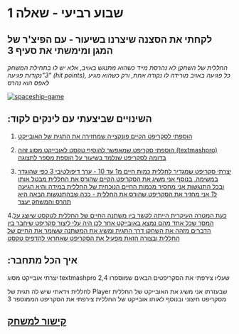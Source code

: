 # שבוע רביעי - שאלה 1
###
## לקחתי את הסצנה שיצרנו בשיעור - עם הפיצ'ר של המגן ומימשתי את סעיף 3
*החללית של השחקן לא נהרסת מייד כשהוא מתנגש באויב, אלא יש לו בתחילת המשחק 3"נקודות פגיעה" (hit points), כל פגיעה באויב מורידה לו נקודה אחת, ורק כשהוא מגיע לאפס הוא נהרס*


<a href="https://ibb.co/W2w6dz1"><img src="https://i.ibb.co/715XTpF/spaceship-game.png" alt="spaceship-game" border="0"></a>


###
## :השינויים שביצעתי עם לינקים לקוד    
1. [הוספתי לסקריפט הקיים פונקצייה שמחזירה את התגית של האובייקט](https://github.com/Lba-universe/SpaceShips-A3-Changes/blob/main/Assets/Scripts/3-collisions/DestroyOnTrigger2D.cs)

2. [ הוספתי סקריפט שמאפשר להוסיף טקסט לאובייקט מסוג זהה (textmashpro) בדומה לסקריפט שנלמד בשיעור על הוספת מספר לתצוגה](https://github.com/Lba-universe/SpaceShips-A3-Changes/blob/main/Assets/Scripts/3-text/TextField.cs)

3. [יצרתי סקריפט שמגדיר לחללית כמות חיים מ1 עד 10 - ערך דיפולטיבי 3 כפי שהוגדר במשימה, בנוסף אני משיג את הסקריפט הקיים שהורס את החללית מבטל אותו ובכל התנגשות אני מחסיר מכמות החיים הנוכחית של החללית במידה והיא הגיעה ל1 אני מחזיר את הסקריפט שהורס את החללית - ככה שבהתנגשות הבאה היא תהרס והמשחק יעצר  ](https://github.com/Lba-universe/SpaceShips-A3-Changes/blob/main/Assets/Scripts/3-collisions/healthDecreaseOnTrigger.cs)

4.[כעת המטרה העיקרית הייתה לקשר בין משתנה החיים של החללית לטקסט שיוצג על המסך שכל אחד מהם נמצא באובייקט אחר לכן היה עלי ליצור סקריפט שיחבר בין הדברים מזהה את השחקן דרך התגית ומשיג את המשתנה ששומר את החיים של החללית ובצורה הזאת מפעיל את הסקריפט שאחראי להדפיס טקסט](https://github.com/Lba-universe/SpaceShips-A3-Changes/blob/main/Assets/Scripts/3-Adapders/PrintHealthPoints.cs) 
 
###
## :איך הכל מתחבר
יצרתי אובייקט מסוג textmashpro
שעליו צירפתי את הסקריפטים הבאים שמוספרו
2,4

לחללית וידאתי שיש לה תגית של Player 
שבעזרתו אני משיג את האובייקט של החללית מסקריפט חיצוני
ובנוסף לאותו אובייקט של החללית צירפתי את הסקריפט הממוספר
3
###
## [קישור למשחק](https://lba-universe.itch.io/spaceship-game)
